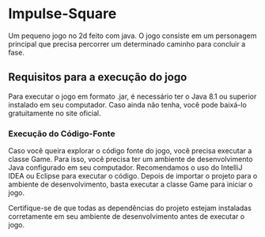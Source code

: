 # Impulse-Square
Um pequeno jogo no 2d feito com java. O jogo consiste em um personagem principal que precisa percorrer um determinado caminho para concluir a fase. 

## Requisitos para a execução do jogo

Para executar o jogo em formato .jar, é necessário ter o Java 8.1 ou superior instalado em seu computador. Caso ainda não tenha, você pode baixá-lo gratuitamente no site oficial.

### Execução do Código-Fonte

Caso você queira explorar o código fonte do jogo, você precisa executar a classe Game. Para isso, você precisa ter um ambiente de desenvolvimento Java configurado em seu computador. Recomendamos o uso do IntelliJ IDEA ou Eclipse para executar o código. Depois de importar o projeto para o ambiente de desenvolvimento, basta executar a classe Game para iniciar o jogo.

Certifique-se de que todas as dependências do projeto estejam instaladas corretamente em seu ambiente de desenvolvimento antes de executar o jogo.

